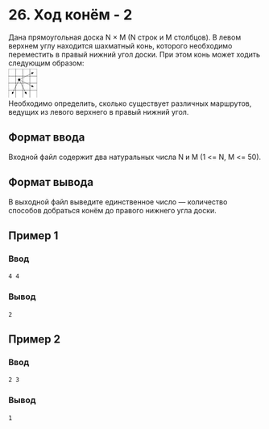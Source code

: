 # 26. Ход конём - 2

Дана прямоугольная доска N × M (N строк и M столбцов). В левом верхнем углу находится шахматный конь, которого
необходимо переместить в правый нижний угол доски. При этом конь может ходить следующим образом:  
![statement-image_3.png](..%2F..%2F.res%2Fstatement-image_3.png)  
Необходимо определить, сколько существует различных маршрутов, ведущих из левого верхнего в правый нижний угол.

## Формат ввода

Входной файл содержит два натуральных числа N и M (1 <= N, M <= 50).

## Формат вывода

В выходной файл выведите единственное число — количество способов добраться конём до правого нижнего угла доски.

## Пример 1

### Ввод

    4 4

### Вывод

    2

## Пример 2

### Ввод

    2 3

### Вывод

    1

